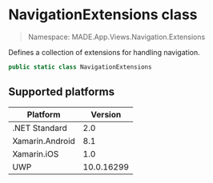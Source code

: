 # NavigationExtensions class

> Namespace: MADE.App.Views.Navigation.Extensions

Defines a collection of extensions for handling navigation.

```csharp
public static class NavigationExtensions
```

## Supported platforms

| Platform | Version |
| --- | --- |
| .NET Standard | 2.0 |
| Xamarin.Android | 8.1 |
| Xamarin.iOS  | 1.0 |
| UWP | 10.0.16299 | 